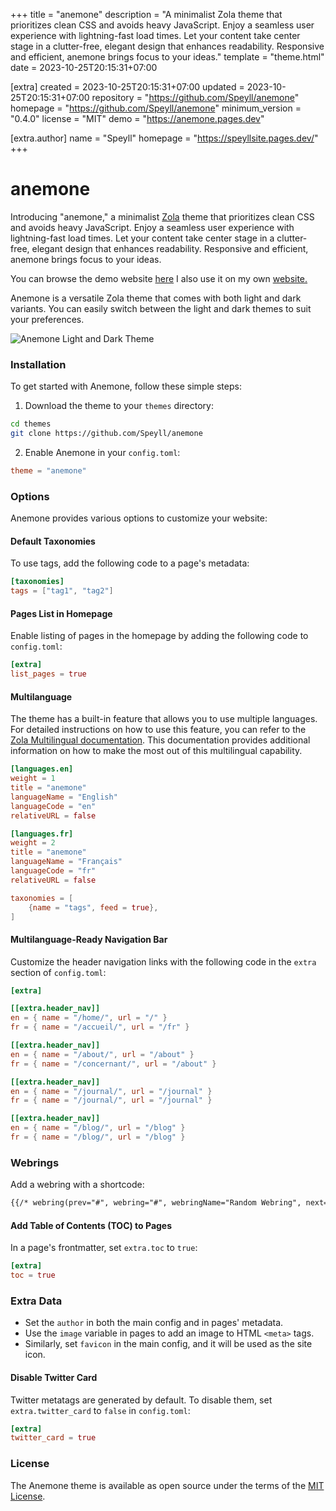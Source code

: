 
+++
title = "anemone"
description = "A minimalist Zola theme that prioritizes clean CSS and avoids heavy JavaScript. Enjoy a seamless user experience with lightning-fast load times. Let your content take center stage in a clutter-free, elegant design that enhances readability. Responsive and efficient, anemone brings focus to your ideas."
template = "theme.html"
date = 2023-10-25T20:15:31+07:00

[extra]
created = 2023-10-25T20:15:31+07:00
updated = 2023-10-25T20:15:31+07:00
repository = "https://github.com/Speyll/anemone"
homepage = "https://github.com/Speyll/anemone"
minimum_version = "0.4.0"
license = "MIT"
demo = "https://anemone.pages.dev"

[extra.author]
name = "Speyll"
homepage = "https://speyllsite.pages.dev/"
+++        

# anemone

Introducing "anemone," a minimalist [Zola](https://www.getzola.org) theme that prioritizes clean CSS and avoids heavy JavaScript. Enjoy a seamless user experience with lightning-fast load times. Let your content take center stage in a clutter-free, elegant design that enhances readability. Responsive and efficient, anemone brings focus to your ideas.

You can browse the demo website [here](https://anemone.pages.dev/)
I also use it on my own [website.](https://speyllsite.pages.dev/)

Anemone is a versatile Zola theme that comes with both light and dark variants. You can easily switch between the light and dark themes to suit your preferences.

![Anemone Light and Dark Theme](screenshot.png)

### Installation

To get started with Anemone, follow these simple steps:

1. Download the theme to your `themes` directory:

```bash
cd themes
git clone https://github.com/Speyll/anemone
```

2. Enable Anemone in your `config.toml`:

```toml
theme = "anemone"
```

### Options

Anemone provides various options to customize your website:

#### Default Taxonomies

To use tags, add the following code to a page's metadata:

```toml
[taxonomies]
tags = ["tag1", "tag2"]
```

#### Pages List in Homepage

Enable listing of pages in the homepage by adding the following code to `config.toml`:

```toml
[extra]
list_pages = true
```

#### Multilanguage

The theme has a built-in feature that allows you to use multiple languages. For detailed instructions on how to use this feature, you can refer to the [Zola Multilingual documentation](https://www.getzola.org/documentation/content/multilingual/). This documentation provides additional information on how to make the most out of this multilingual capability.

```toml
[languages.en]
weight = 1
title = "anemone"
languageName = "English"
languageCode = "en"
relativeURL = false

[languages.fr]
weight = 2
title = "anemone"
languageName = "Français"
languageCode = "fr"
relativeURL = false

taxonomies = [
    {name = "tags", feed = true},
]
```
#### Multilanguage-Ready Navigation Bar

Customize the header navigation links with the following code in the `extra` section of `config.toml`:

```toml
[extra]

[[extra.header_nav]]
en = { name = "/home/", url = "/" }
fr = { name = "/accueil/", url = "/fr" }

[[extra.header_nav]]
en = { name = "/about/", url = "/about" }
fr = { name = "/concernant/", url = "/about" }

[[extra.header_nav]]
en = { name = "/journal/", url = "/journal" }
fr = { name = "/journal/", url = "/journal" }

[[extra.header_nav]]
en = { name = "/blog/", url = "/blog" }
fr = { name = "/blog/", url = "/blog" }
```

### Webrings

Add a webring with a shortcode:

```html
{{/* webring(prev="#", webring="#", webringName="Random Webring", next="#") */}}
```

#### Add Table of Contents (TOC) to Pages

In a page's frontmatter, set `extra.toc` to `true`:

```toml
[extra]
toc = true
```

### Extra Data

- Set the `author` in both the main config and in pages' metadata.
- Use the `image` variable in pages to add an image to HTML `<meta>` tags.
- Similarly, set `favicon` in the main config, and it will be used as the site icon.

#### Disable Twitter Card

Twitter metatags are generated by default. To disable them, set `extra.twitter_card` to `false` in `config.toml`:

```toml
[extra]
twitter_card = true
```

### License

The Anemone theme is available as open source under the terms of the [MIT License](https://opensource.org/licenses/MIT).

        